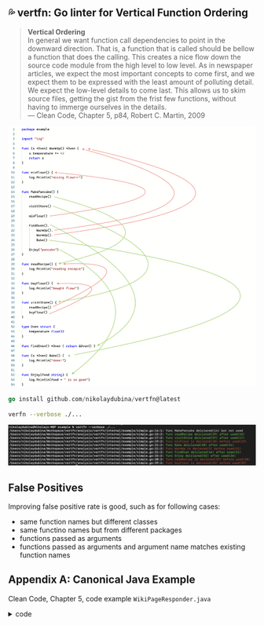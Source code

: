 ## 💦 vertfn: Go linter for Vertical Function Ordering

> **Vertical Ordering**   
> In general we want function call dependencies to point in the downward direction. That is, a function that is called should be bellow a function that does the calling. This creates a nice flow down the source code module from the high level to low level.
> As in newspaper articles, we expect the most important concepts to come first, and we expect them to be expressed with the least amount of polluting detail. We expect the low-level details to come last. This allows us to skim source files, getting the gist from the frist few functions, without having to immerge ourselves in the details.  
> — Clean Code, Chapter 5, p84, Robert C. Martin, 2009

![](./doc/code-dep-viz.png)

```go
go install github.com/nikolaydubina/vertfn@latest
```

```bash
verfn --verbose ./...
```

![](./doc/output-color.png)

## False Positives

Improving false positive rate is good, such as for following cases:

 * same function names but different classes
 * same functino names but from different packages
 * functions passed as arguments
 * functions passed as arguments and argument name matches existing function names 

## Appendix A: Canonical Java Example

Clean Code, Chapter 5, code example `WikiPageResponder.java`

<details>
<summary>
code
</summary>

```java
public class WikiPageResponder implements SecureResponder {
  protected WikiPage page;
  protected PageData pageData;
  protected String pageTitle;
  protected Request request;
  protected PageCrawler crawler;

  public Response makeResponse(FitNesseContext context, Request request)
    throws Exception {
    String pageName = getPageNameOrDefault(request, "FrontPage");
    loadPage(pageName, context);
    if (page == null)
      return notFoundResponse(context, request);
    else
      return makePageResponse(context);
  }

  private String getPageNameOrDefault(Request request, String defaultPageName)
  {
    String pageName = request.getResource();
    if (StringUtil.isBlank(pageName))
      pageName = defaultPageName;

    return pageName;
  }

  protected void loadPage(String resource, FitNesseContext context)
    throws Exception {
    WikiPagePath path = PathParser.parse(resource);
    crawler = context.root.getPageCrawler();
    crawler.setDeadEndStrategy(new VirtualEnabledPageCrawler());
    page = crawler.getPage(context.root, path);
    if (page != null)
      pageData = page.getData();
  }

  private Response notFoundResponse(FitNesseContext context, Request request)
    throws Exception {
    return new NotFoundResponder().makeResponse(context, request);
  }

  private SimpleResponse makePageResponse(FitNesseContext context)
    throws Exception {
    pageTitle = PathParser.render(crawler.getFullPath(page));
    String html = makeHtml(context);

    SimpleResponse response = new SimpleResponse();
    response.setMaxAge(0);
    response.setContent(html);
    return response;
  }
  
  ...
}
```
</details>
